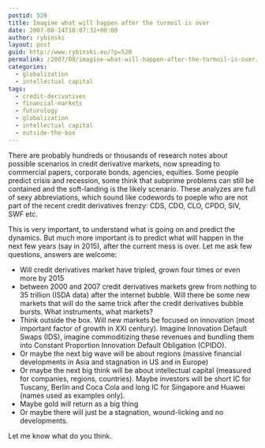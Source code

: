 ```yaml
---
postid: 520
title: Imagine what will happen after the turmoil is over
date: 2007-08-14T18:07:32+00:00
author: rybinski
layout: post
guid: http://www.rybinski.eu/?p=520
permalink: /2007/08/imagine-what-will-happen-after-the-turmoil-is-over/
categories:
  - globalization
  - intellectual capital
tags:
  - credit-derivatives
  - financial-markets
  - futurology
  - globalization
  - intellectual capital
  - outside-the-box
---
```

There are probably hundreds or thousands of research notes about possible scenarios in credit derivative markets, now spreading to commercial papers, corporate bonds, agencies, equities. Some people predict crisis and recession, some think that subprime problems can still be contained and the soft-landing is the likely scenario. These analyzes are full of sexy abbreviations, which sound like codewords to poeple who are not part of the recent credit derivatives frenzy: CDS, CDO, CLO, CPDO, SIV, SWF etc.

This is very important, to understand what is going on and predict the dynamics. But much more important is to predict what will happen in the next few years (say in 2015), after the current mess is over. Let me ask few questions, answers are welcome:

  * Will credit derivatives market have tripled, grown four times or even more by 2015
  * between 2000 and 2007 credit derivatives markets grew from nothing to 35 trillion (ISDA data) after the internet bubble. Will there be some new markets that will do the same trick after the credit derivatives bubble bursts. What instruments, what markets?
  * Think outside the box. Will new markets be focused on innovation (most important factor of growth in XXI century). Imagine Innovation Default Swaps (IDS), imagine commoditizing these revenues and bundling them into Constant Proportion Innovation Default Obligation (CPIDO). 
  * Or maybe the next big wave will be about regions (massive financial developments in Asia and stagnation in US and in Europe)
  * Or maybe the next big think will be about intellectual capital (measured for companies, regions, countries). Maybe investors will be short IC for Tuscany, Berlin and Coca Cola and long IC for Singapore and Huawei (names used as examples only). 
  * Maybe gold will return as a big thing 
  * Or maybe there will just be a stagnation, wound-licking and no developments. 

Let me know what do you think.
